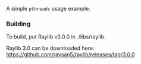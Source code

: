 A simple `pthreads` usage example.

### Building

To build, put Raylib v3.0.0 in ./libs/raylib.

Raylib 3.0 can be downloaded here: https://github.com/raysan5/raylib/releases/tag/3.0.0
